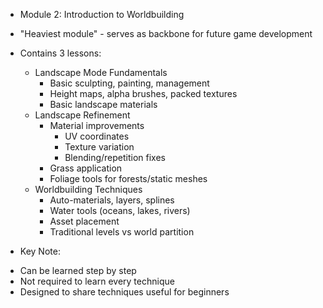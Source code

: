 * Module 2: Introduction to Worldbuilding
 * "Heaviest module" - serves as backbone for future game development
 * Contains 3 lessons:
   - Landscape Mode Fundamentals
     * Basic sculpting, painting, management 
     * Height maps, alpha brushes, packed textures
     * Basic landscape materials
   - Landscape Refinement 
     * Material improvements
       - UV coordinates
       - Texture variation
       - Blending/repetition fixes
     * Grass application
     * Foliage tools for forests/static meshes
   - Worldbuilding Techniques
     * Auto-materials, layers, splines
     * Water tools (oceans, lakes, rivers) 
     * Asset placement
     * Traditional levels vs world partition

* Key Note: 
 - Can be learned step by step
 - Not required to learn every technique
 - Designed to share techniques useful for beginners